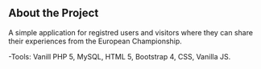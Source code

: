 ## About the Project
A simple application for registred users and visitors where they can share their experiences from the European Championship.

-Tools: Vanill PHP 5, MySQL, HTML 5, Bootstrap 4, CSS, Vanilla JS.
